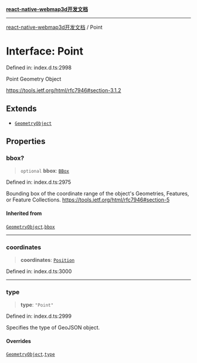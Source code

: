 [**react-native-webmap3d开发文档**](../README.md)

***

[react-native-webmap3d开发文档](../globals.md) / Point

# Interface: Point

Defined in: index.d.ts:2998

Point Geometry Object

https://tools.ietf.org/html/rfc7946#section-3.1.2

## Extends

- [`GeometryObject`](GeometryObject.md)

## Properties

### bbox?

> `optional` **bbox**: [`BBox`](../type-aliases/BBox.md)

Defined in: index.d.ts:2975

Bounding box of the coordinate range of the object's Geometries, Features, or Feature Collections.
https://tools.ietf.org/html/rfc7946#section-5

#### Inherited from

[`GeometryObject`](GeometryObject.md).[`bbox`](GeometryObject.md#bbox)

***

### coordinates

> **coordinates**: [`Position`](../type-aliases/Position.md)

Defined in: index.d.ts:3000

***

### type

> **type**: `"Point"`

Defined in: index.d.ts:2999

Specifies the type of GeoJSON object.

#### Overrides

[`GeometryObject`](GeometryObject.md).[`type`](GeometryObject.md#type)
